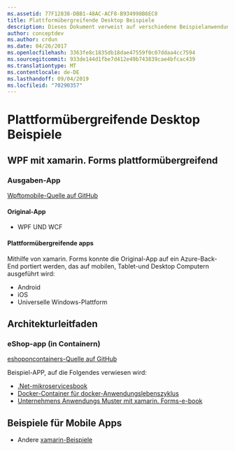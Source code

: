```yaml
---
ms.assetid: 77F12838-DBB1-48AC-ACF8-B934998B6EC8
title: Plattformübergreifende Desktop Beispiele
description: Dieses Dokument verweist auf verschiedene Beispielanwendungen, die zur Verwendung als plattformübergreifende apps mit xamarin portiert wurden.
author: conceptdev
ms.author: crdun
ms.date: 04/26/2017
ms.openlocfilehash: 3363fe8c1835db18dae47559f0c07ddaa4cc7594
ms.sourcegitcommit: 933de144d1fbe7d412e49b743839cae4bfcac439
ms.translationtype: MT
ms.contentlocale: de-DE
ms.lasthandoff: 09/04/2019
ms.locfileid: "70290357"
---
```

# <a name="cross-platform-desktop-samples"></a>Plattformübergreifende Desktop Beispiele

## <a name="wpf-to-cross-platform-with-xamarinforms"></a>WPF mit xamarin. Forms plattformübergreifend

### <a name="expenses-app"></a>Ausgaben-App

[Wpftomobile-Quelle auf GitHub](https://github.com/nishanil/WPFToMobile)

#### <a name="original-app"></a>Original-App

* WPF UND WCF

#### <a name="cross-platform-apps"></a>Plattformübergreifende apps

Mithilfe von xamarin. Forms konnte die Original-App auf ein Azure-Back-End portiert werden, das auf mobilen, Tablet-und Desktop Computern ausgeführt wird:

* Android
* iOS
* Universelle Windows-Plattform

## <a name="architecture-guidance"></a>Architekturleitfaden

### <a name="eshop-on-containers-app"></a>eShop-app (in Containern)

[eshoponcontainers-Quelle auf GitHub](https://github.com/dotnet-architecture/eShopOnContainers)

Beispiel-APP, auf die Folgendes verwiesen wird:

* [.Net-mikroservicesbook](https://aka.ms/microservicesebook)
* [Docker-Container für docker-Anwendungslebenszyklus](https://aka.ms/dockerlifecycleebook)
* [Unternehmens Anwendungs Muster mit xamarin. Forms-e-book](~/xamarin-forms/enterprise-application-patterns/index.md)

## <a name="mobile-app-samples"></a>Beispiele für Mobile Apps

* Andere [xamarin-Beispiele](https://docs.microsoft.com/samples/browse/?products=xamarin)
